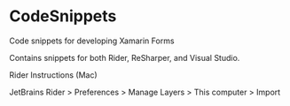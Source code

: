 # CodeSnippets
Code snippets for developing Xamarin Forms

Contains snippets for both Rider, ReSharper, and Visual Studio.

Rider Instructions (Mac)

JetBrains Rider > Preferences > Manage Layers > This computer > Import